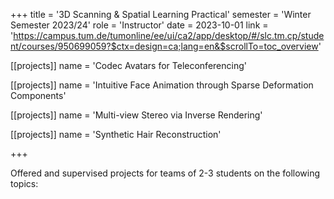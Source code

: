 +++
title = '3D Scanning & Spatial Learning Practical'
semester = 'Winter Semester 2023/24'
role = 'Instructor'
date = 2023-10-01
link = 'https://campus.tum.de/tumonline/ee/ui/ca2/app/desktop/#/slc.tm.cp/student/courses/950699059?$ctx=design=ca;lang=en&$scrollTo=toc_overview'

[[projects]]
name = 'Codec Avatars for Teleconferencing'

[[projects]]
name = 'Intuitive Face Animation through Sparse Deformation Components'

[[projects]]
name = 'Multi-view Stereo via Inverse Rendering'

[[projects]]
name = 'Synthetic Hair Reconstruction'

+++

Offered and supervised projects for teams of 2-3 students on the following topics: 
